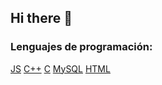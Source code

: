 ## Hi there 👋

### Lenguajes de programación:
[JS](https://img.shieldas.io/badges/-javascript-F7DF1E?style=flat&logo=javascript&logoColor=white)
[C++](https://ing.shields.io/badge/-C++-00599C?style=flat&logo=C++&logoColor=blue)
[C](https://ing.shields.io/badge/-C-00599C?style=flat&logo=C&logoColor=yellow)
[MySQL](https://ing.shields.io/badge/-MySQL-4479A1?style=flat&logo=MySQL&logoColor=brown)
[HTML](https://ing.shields.io/badge/-HTML-E34F26?style=flat&logo=HTML&logoColor=red)
<!--
**mel-wq/mel-wq** is a ✨ _special_ ✨ repository because its `README.md` (this file) appears on your GitHub profile.

Here are some ideas to get you started:

- 🔭 I’m currently working on ...
- 🌱 I’m currently learning ...
- 👯 I’m looking to collaborate on ...
- 🤔 I’m looking for help with ...
- 💬 Ask me about ...
- 📫 How to reach me: ...
- 😄 Pronouns: ...
- ⚡ Fun fact: ...
-->
